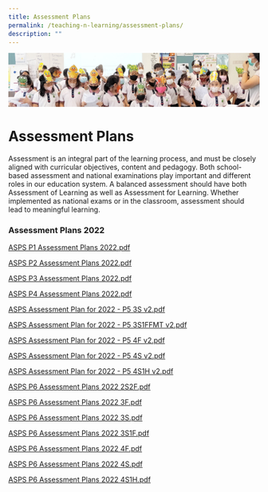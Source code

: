 ```yaml
---
title: Assessment Plans
permalink: /teaching-n-learning/assessment-plans/
description: ""
---
```

![](/images/Teaching%20and%20Learning.jpg)

Assessment Plans
================

Assessment is an integral part of the learning process, and must be closely aligned with curricular objectives, content and pedagogy. Both school-based assessment and national examinations play important and different roles in our education system. A balanced assessment should have both Assessment of Learning as well as Assessment for Learning. Whether implemented as national exams or in the classroom, assessment should lead to meaningful learning.  
  
  

### Assessment Plans 2022


[ASPS P1 Assessment Plans 2022.pdf](/files/ASPS%20P1%20Assessment%20Plans%202022.pdf)

[ASPS P2 Assessment Plans 2022.pdf](/files/ASPS%20P2%20Assessment%20Plans%202022.pdf)

[ASPS P3 Assessment Plans 2022.pdf](/files/ASPS%20P3%20Assessment%20Plans%202022.pdf)

[ASPS P4 Assessment Plans 2022.pdf](/files/ASPS%20P4%20Assessment%20Plans%202022.pdf)

[ASPS Assessment Plan for 2022 - P5 3S v2.pdf](/files/ASPS%20Assessment%20Plan%20for%202022%20-%20P5%203S%20v2.pdf)

[ASPS Assessment Plan for 2022 - P5 3S1FFMT v2.pdf](/files/ASPS%20Assessment%20Plan%20for%202022%20-%20P5%203S1FFMT%20v2.pdf)

[ASPS Assessment Plan for 2022 - P5 4F v2.pdf](/files/ASPS%20Assessment%20Plan%20for%202022%20-%20P5%204F%20v2.pdf)

[ASPS Assessment Plan for 2022 - P5 4S v2.pdf](/files/ASPS%20Assessment%20Plan%20for%202022%20-%20P5%204S%20v2.pdf)

[ASPS Assessment Plan for 2022 - P5 4S1H v2.pdf](/files/ASPS%20Assessment%20Plan%20for%202022%20-%20P5%204S1H%20v2.pdf)

[ASPS P6 Assessment Plans 2022 2S2F.pdf](/files/ASPS%20P6%20Assessment%20Plans%202022%202S2F.pdf)

[ASPS P6 Assessment Plans 2022 3F.pdf](/files/ASPS%20P6%20Assessment%20Plans%202022%203F.pdf)

[ASPS P6 Assessment Plans 2022 3S.pdf](/files/ASPS%20P6%20Assessment%20Plans%202022%203S.pdf)

[ASPS P6 Assessment Plans 2022 3S1F.pdf](/files/ASPS%20P6%20Assessment%20Plans%202022%203S1F.pdf)

[ASPS P6 Assessment Plans 2022 4F.pdf](/files/ASPS%20P6%20Assessment%20Plans%202022%204F.pdf)

[ASPS P6 Assessment Plans 2022 4S.pdf](/files/ASPS%20P6%20Assessment%20Plans%202022%204S.pdf)

[ASPS P6 Assessment Plans 2022 4S1H.pdf](/files/4S1H.pdf)